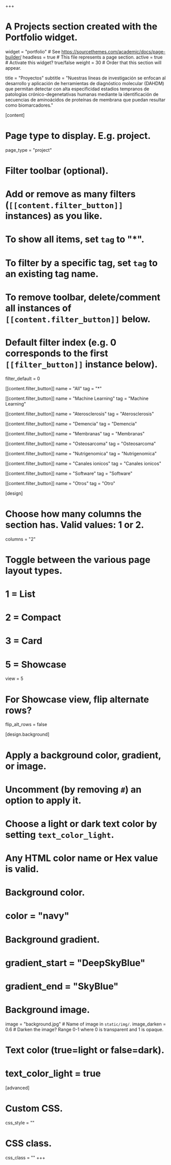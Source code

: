 +++
# A Projects section created with the Portfolio widget.
widget = "portfolio"  # See https://sourcethemes.com/academic/docs/page-builder/
headless = true  # This file represents a page section.
active = true  # Activate this widget? true/false
weight = 30  # Order that this section will appear.

title = "Proyectos"
subtitle = "Nuestras líneas de investigación se enfocan al desarrollo y aplicación de herramientas de diagnóstico molecular (DAHDM) que permitan detectar con alta especificidad estadios tempranos de patologías crónico-degenetativas humanas mediante la identificación de secuencias de aminoácidos de proteínas de membrana que puedan resultar como biomarcadores."

[content]
  # Page type to display. E.g. project.
  page_type = "project"
  
  # Filter toolbar (optional).
  # Add or remove as many filters (`[[content.filter_button]]` instances) as you like.
  # To show all items, set `tag` to "*".
  # To filter by a specific tag, set `tag` to an existing tag name.
  # To remove toolbar, delete/comment all instances of `[[content.filter_button]]` below.
  
  # Default filter index (e.g. 0 corresponds to the first `[[filter_button]]` instance below).
  filter_default = 0
  
  [[content.filter_button]]
    name = "All"
    tag = "*"
  
  [[content.filter_button]]
    name = "Machine Learning"
    tag = "Machine Learning"
  
  [[content.filter_button]]
    name = "Aterosclerosis"
    tag = "Aterosclerosis"
    
  [[content.filter_button]]
    name = "Demencia"
    tag = "Demencia"
  
  [[content.filter_button]]
    name = "Membranas"
    tag = "Membranas"
    
  [[content.filter_button]]
    name = "Osteosarcoma"
    tag = "Osteosarcoma"
  
  [[content.filter_button]]
    name = "Nutrigenomica"
    tag = "Nutrigenomica"
    
  [[content.filter_button]]
    name = "Canales ionicos"
    tag = "Canales ionicos"
    
  [[content.filter_button]]
    name = "Software"
    tag = "Software"
  
  [[content.filter_button]]
    name = "Otros"
    tag = "Otro"

[design]
  # Choose how many columns the section has. Valid values: 1 or 2.
  columns = "2"

  # Toggle between the various page layout types.
  #   1 = List
  #   2 = Compact
  #   3 = Card
  #   5 = Showcase
  view = 5

  # For Showcase view, flip alternate rows?
  flip_alt_rows = false

[design.background]
  # Apply a background color, gradient, or image.
  #   Uncomment (by removing `#`) an option to apply it.
  #   Choose a light or dark text color by setting `text_color_light`.
  #   Any HTML color name or Hex value is valid.
  
  # Background color.
  # color = "navy"
  
  # Background gradient.
  # gradient_start = "DeepSkyBlue"
  # gradient_end = "SkyBlue"
  
  # Background image.
   image = "background.jpg"  # Name of image in `static/img/`.
   image_darken = 0.6  # Darken the image? Range 0-1 where 0 is transparent and 1 is opaque.

  # Text color (true=light or false=dark).
  # text_color_light = true  
  
[advanced]
 # Custom CSS. 
 css_style = ""
 
 # CSS class.
 css_class = ""
+++

